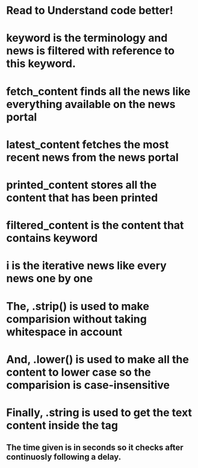 # Read to Understand code better!


# keyword is the terminology and news is filtered with reference to this keyword.

# fetch_content finds all the news like everything available on the news portal

# latest_content fetches the most recent news from the news portal

# printed_content stores all the content that has been printed 

# filtered_content is the content that contains keyword

# i is the iterative news like every news one by one

# The, .strip() is used to make comparision without taking whitespace in account
# And, .lower() is used to make all the content to lower case so the comparision is case-insensitive
# Finally, .string is used to get the text content inside the tag

## The time given is in seconds so it checks after continuosly following a delay. 